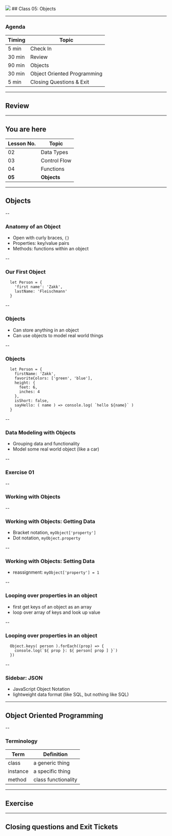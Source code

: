 

<img src="https://upload.wikimedia.org/wikipedia/commons/9/99/Unofficial_JavaScript_logo_2.svg" style="max-width: 100px; border: none; box-shadow: none" />
## Class 05: Objects

---
### Agenda
| Timing | Topic                                    |
| ------ | ---------------------------------------- |
| 5  min | Check In                                 |
| 30 min | Review                                   |
| 90 min | Objects                                  |
| 30 min | Object Oriented Programming              |
| 5  min | Closing Questions & Exit                 |

---
## Review

---
## You are here

| Lesson No. | Topic             |
| ---------- | -------           |
|     02     |   Data Types      |
|     03     |   Control Flow    |
|     04     |   Functions       |
|   **05**   | **Objects**       |

---
## Objects

--
### Anatomy of an Object
- Open with curly braces, `{}`
- Properties: key/value pairs
- Methods: functions within an object

--
### Our First Object
```
  let Person = {
    'first name': 'Zakk',
    lastName: 'Fleischmann'
  }
```

--
### Objects
- Can store anything in an object
- Can use objects to model real world things

--
### Objects
```
  let Person = {
    firstName: 'Zakk',
    favoriteColors: ['green', 'blue'],
    height: {
      feet: 6,
      inches: 4
    },
    isShort: false,
    sayHello: ( name ) => console.log( `hello ${name}` )
  }
```

--
### Data Modeling with Objects
- Grouping data and functionality
- Model some real world object (like a car)

--
### Exercise 01

--
### Working with Objects

--
### Working with Objects: Getting Data
- Bracket notation, `myObject['property']`
- Dot notation, `myObject.property`

--
### Working with Objects: Setting Data
- reassignment: `myObject['property'] = 1`

--
### Looping over properties in an object
- first get keys of an object as an array
- loop over array of keys and look up value

--
### Looping over properties in an object
```
  Object.keys( person ).forEach((prop) => {
    console.log(`${ prop }: ${ person[ prop ] }`)
  })
```

--
### Sidebar: JSON
- JavaScript Object Notation
- lightweight data format (like SQL, but nothing like SQL)

---
## Object Oriented Programming

--
### Terminology
|  Term       |  Definition         |
| ------      | ------------------- |
| class       | a generic thing     |
| instance    | a specific thing    |
| method      | class functionality |

---
## Exercise

---
## Closing questions and Exit Tickets
